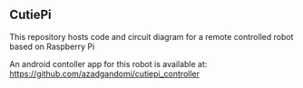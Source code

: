 ## CutiePi
This repository hosts code and circuit diagram for a remote controlled robot based on Raspberry Pi

An android contoller app for this robot is available at: https://github.com/azadgandomi/cutiepi_controller
